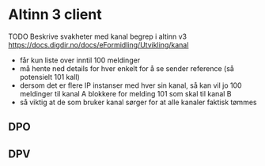 # Altinn 3 client

TODO
Beskrive svakheter med kanal begrep i altinn v3 https://docs.digdir.no/docs/eFormidling/Utvikling/kanal
- får kun liste over inntil 100 meldinger
- må hente ned details for hver enkelt for å se sender reference (så potensielt 101 kall)
- dersom det er flere IP instanser med hver sin kanal, så kan vil jo 100 meldinger til kanal A blokkere for melding 101 som skal til kanal B
- så viktig at de som bruker kanal sørger for at alle kanaler faktisk tømmes

## DPO

## DPV

